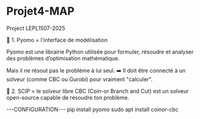 # Projet4-MAP
Project LEPL1507-2025



🔹 1. Pyomo = l'interface de modélisation

Pyomo est une librairie Python utilisée pour formuler, résoudre et analyser des problèmes d’optimisation mathématique. 

Mais il ne résout pas le problème à lui seul.
➡️ Il doit être connecté à un solveur (comme CBC ou Gurobi) pour vraiment "calculer".

🔸 2. SCIP = le solveur libre 
CBC (Coin-or Branch and Cut) est un solveur open-source capable de résoudre ton problème.



---CONFIGURATION---
pip install pyomo
sudo apt install coinor-cbc
